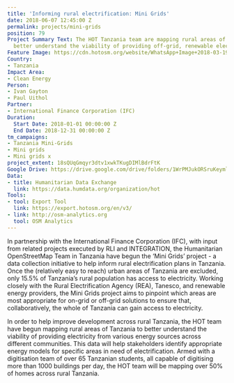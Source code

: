 ```yaml
---
title: 'Informing rural electrification: Mini Grids'
date: 2018-06-07 12:45:00 Z
permalink: projects/mini-grids
position: 79
Project Summary Text: The HOT Tanzania team are mapping rural areas of Tanzania to
  better understand the viability of providing off-grid, renewable electricity solutions.
Feature Image: https://cdn.hotosm.org/website/WhatsApp+Image+2018-03-19+at+7.45.20+PM.jpeg
Country:
- Tanzania
Impact Area:
- Clean Energy
Person:
- Ivan Gayton
- Paul Uithol
Partner:
- International Finance Corporation (IFC)
Duration:
  Start Date: 2018-01-01 00:00:00 Z
  End Date: 2018-12-31 00:00:00 Z
tm_campaigns:
- Tanzania Mini-Grids
- Mini grids
- Mini grids x
project_extent: 18sQUqGmqyr3dtv1xwkTKugDIMlBdrFtK
Google Drive: https://drive.google.com/drive/folders/1WrPMJukORSruKeyml42BIEiojwhYVRKu?usp=sharing
Data:
- title: Humanitarian Data Exchange
  link: https://data.humdata.org/organization/hot
Tools:
- tool: Export Tool
  link: https://export.hotosm.org/en/v3/
- link: http://osm-analytics.org
  tool: OSM Analytics
---
```


In partnership with the International Finance Corporation (IFC), with input from related projects executed by RLI and INTEGRATION, the Humanitarian OpenStreetMap Team in Tanzania have begun the ‘Mini Grids’ project - a data collection initiative to help inform rural electrification plans in Tanzania. Once the (relatively easy to reach) urban areas of Tanzania are excluded, only 15.5% of Tanzania’s rural population has access to electricity. Working closely with the Rural Electrification Agency (REA), Tanesco, and renewable energy providers, the Mini Grids project aims to pinpoint which areas are most appropriate for on-grid or off-grid solutions to ensure that, collaboratively, the whole of Tanzania can gain access to electricity.

In order to help improve development across rural Tanzania, the HOT team have begun mapping rural areas of Tanzania to better understand the viability of providing electricity from various energy sources across different communities. This data will help stakeholders identify appropriate energy models for specific areas in need of electrification. Armed with a digitisation team of over 65 Tanzanian students, all capable of digitising more than 1000 buildings per day, the HOT team will be mapping over 50% of homes across rural Tanzania.
